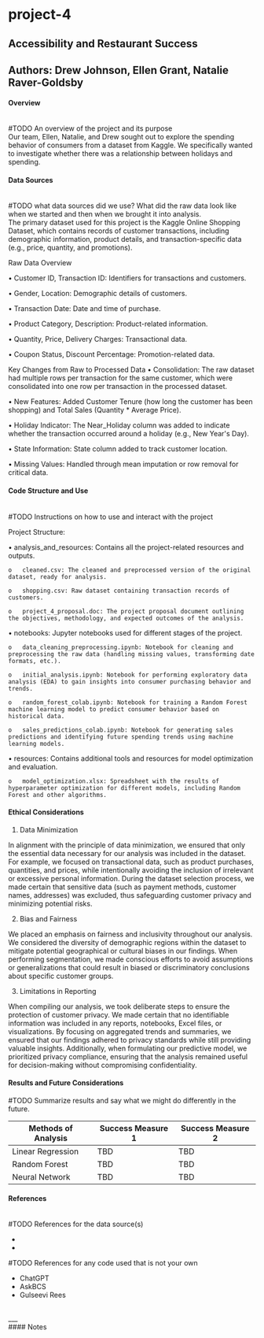 # project-4
## Accessibility and Restaurant Success
## Authors: Drew Johnson, Ellen Grant, Natalie Raver-Goldsby

#### Overview
<br>#TODO An overview of the project and its purpose</br>
Our team, Ellen, Natalie, and Drew sought out to explore the spending behavior of consumers from a dataset from Kaggle. We specifically wanted to investigate whether there was a relationship between holidays and spending. 

#### Data Sources
<br>#TODO what data sources did we use? What did the raw data look like when we started and then when we brought it into analysis.</br>
The primary dataset used for this project is the Kaggle Online Shopping Dataset, which contains records of customer transactions, including demographic information, product details, and transaction-specific data (e.g., price, quantity, and promotions).

Raw Data Overview

•	Customer ID, Transaction ID: Identifiers for transactions and customers.

•	Gender, Location: Demographic details of customers.

•	Transaction Date: Date and time of purchase.

•	Product Category, Description: Product-related information.

•	Quantity, Price, Delivery Charges: Transactional data.

•	Coupon Status, Discount Percentage: Promotion-related data.

Key Changes from Raw to Processed Data
•	Consolidation: The raw dataset had multiple rows per transaction for the same customer, which were consolidated into one row per transaction in the processed dataset.

•	New Features: Added Customer Tenure (how long the customer has been shopping) and Total Sales (Quantity * Average Price).

•	Holiday Indicator: The Near_Holiday column was added to indicate whether the transaction occurred around a holiday (e.g., New Year's Day).

•	State Information: State column added to track customer location.

•	Missing Values: Handled through mean imputation or row removal for critical data.


  
#### Code Structure and Use
<br>#TODO Instructions on how to use and interact with the project</br>

Project Structure:

•	analysis_and_resources: Contains all the project-related resources and outputs.

    o	cleaned.csv: The cleaned and preprocessed version of the original dataset, ready for analysis.

    o	shopping.csv: Raw dataset containing transaction records of customers.

    o	project_4_proposal.doc: The project proposal document outlining the objectives, methodology, and expected outcomes of the analysis.

•	notebooks: Jupyter notebooks used for different stages of the project.

    o	data_cleaning_preprocessing.ipynb: Notebook for cleaning and preprocessing the raw data (handling missing values, transforming date formats, etc.).

    o	initial_analysis.ipynb: Notebook for performing exploratory data analysis (EDA) to gain insights into consumer purchasing behavior and trends.

    o	random_forest_colab.ipynb: Notebook for training a Random Forest machine learning model to predict consumer behavior based on historical data.

    o	sales_predictions_colab.ipynb: Notebook for generating sales predictions and identifying future spending trends using machine learning models.

•	resources: Contains additional tools and resources for model optimization and evaluation.

    o	model_optimization.xlsx: Spreadsheet with the results of hyperparameter optimization for different models, including Random Forest and other algorithms.



  
#### Ethical Considerations

1.	Data Minimization
   
In alignment with the principle of data minimization, we ensured that only the essential data necessary for our analysis was included in the dataset. For example, we focused on transactional data, such as product purchases, quantities, and prices, while intentionally avoiding the inclusion of irrelevant or excessive personal information. During the dataset selection process, we made certain that sensitive data (such as payment methods, customer names, addresses) was excluded, thus safeguarding customer privacy and minimizing potential risks.

2.	Bias and Fairness

We placed an emphasis on fairness and inclusivity throughout our analysis. We considered the diversity of demographic regions within the dataset to mitigate potential geographical or cultural biases in our findings. When performing segmentation, we made conscious efforts to avoid assumptions or generalizations that could result in biased or discriminatory conclusions about specific customer groups.

3.	Limitations in Reporting
   
When compiling our analysis, we took deliberate steps to ensure the protection of customer privacy. We made certain that no identifiable information was included in any reports, notebooks, Excel files, or visualizations. By focusing on aggregated trends and summaries, we ensured that our findings adhered to privacy standards while still providing valuable insights. Additionally, when formulating our predictive model, we prioritized privacy compliance, ensuring that the analysis remained useful for decision-making without compromising confidentiality.


#### Results and Future Considerations 
#TODO Summarize results and say what we might do differently in the future. 


| Methods of Analysis  | Success Measure 1 | Success Measure 2 |
| ------------- | ------------- | ------------- |
| Linear Regression  | TBD  | TBD  |
| Random Forest  | TBD  | TBD  |
| Neural Network  | TBD  | TBD  |

#### References
<br>#TODO References for the data source(s)</br>
<ul>
  <li></li>
  <li></li>
</ul>
#TODO References for any code used that is not your own
<ul>
  <li>ChatGPT</li> 
  <li>AskBCS</li> 
  <li>Gulseevi Rees</li> 
</ul>
<br>___</br>
#### Notes


